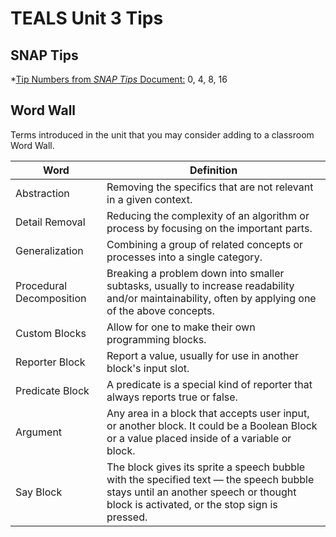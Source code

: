 # TEALS Unit 3 Tips

## SNAP Tips
*[Tip Numbers from *SNAP Tips* Document:](https://github.com/TEALSK12/introduction-to-computer-science/blob/master/Snap%20Tips.docx?raw=true) 0, 4, 8, 16

## Word Wall
Terms introduced in the unit that you may consider adding to a classroom Word Wall.

| Word     | Definition                                 |
| ------------- | --------------------------------------------- |
| Abstraction    |  Removing the specifics that are not relevant in a given context.|
| Detail Removal     | Reducing the complexity of an algorithm or process by focusing on the important parts. |
| Generalization     | Combining a group of related concepts or processes into a single category. |
| Procedural Decomposition     | Breaking a problem down into smaller subtasks, usually to increase readability and/or maintainability, often by applying one of the above concepts. |
| Custom Blocks      | Allow for one to make their own programming blocks. |
| Reporter Block     | Report a value, usually for use in another block's input slot. |
| Predicate Block     | A predicate is a special kind of reporter that always reports true or false. |
| Argument      | Any area in a block that accepts user input, or another block. It could be a Boolean Block or a value placed inside of a variable or block. |
| Say Block     | The block gives its sprite a speech bubble with the specified text — the speech bubble stays until an another speech or thought block is activated, or the stop sign is pressed. |
